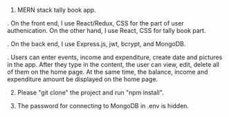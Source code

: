 1. MERN stack tally book app.

. On the front end, I use React/Redux, CSS for the part of user authenication. On the other hand, I use React, CSS for tally book part.

. On the back end, I use Express.js, jwt, bcrypt, and MongoDB.

. Users can enter events, income and expenditure, create date and pictures in the app. After they type in the content, the user can view, edit, delete all of them    on the home page. At the same time, the balance, income and expenditure amount be displayed on the home page.

2. Please "git clone" the project and run "npm install".

3. The password for connecting to MongoDB in .env is hidden.
